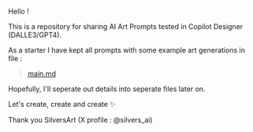 Hello !

This is a repository for sharing AI Art Prompts tested in Copilot Designer (DALLE3/GPT4).

As a starter I have kept all prompts with some example art generations in file : <blockquote><a href="main.md">main.md</a></blockquote>

Hopefully, I'll seperate out details into seperate files later on.

Let's create, create and create ✨️ 

Thank you
SilversArt (X profile : @silvers_ai)
